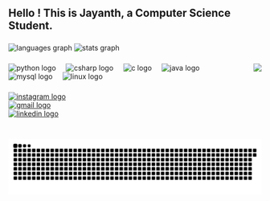 <h2 align="left">Hello ! This is Jayanth, a Computer Science Student.</h2>

###

<div align="left">
  <img src="https://github-readme-stats.vercel.app/api/top-langs?username=jayanthbottu&locale=en&hide_title=false&layout=compact&card_width=320&langs_count=5&theme=dracula&hide_border=false" height="150" alt="languages graph"  />
  <img src="https://github-readme-stats.vercel.app/api?username=jayanthbottu&hide_title=false&hide_rank=false&show_icons=true&include_all_commits=true&count_private=true&disable_animations=false&theme=dracula&locale=en&hide_border=false" height="150" alt="stats graph"  />
</div>

###
<img align="right" height="150" src="https://github.com/jayanthbottu/dustbin/blob/main/tanj.gif"  />

###

<div align="left">
  <img src="https://cdn.jsdelivr.net/gh/devicons/devicon/icons/python/python-original.svg" height="30" alt="python logo"  />
  <img width="12" />
  <img src="https://cdn.jsdelivr.net/gh/devicons/devicon/icons/csharp/csharp-original.svg" height="30" alt="csharp logo"  />
  <img width="12" />
  <img src="https://cdn.jsdelivr.net/gh/devicons/devicon/icons/c/c-original.svg" height="30" alt="c logo"  />
  <img width="12" />
  <img src="https://cdn.jsdelivr.net/gh/devicons/devicon/icons/java/java-original.svg" height="30" alt="java logo"  />
  <img width="12" />
  <img src="https://cdn.jsdelivr.net/gh/devicons/devicon/icons/mysql/mysql-original.svg" height="30" alt="mysql logo"  />
  <img width="12" />
  <img src="https://cdn.jsdelivr.net/gh/devicons/devicon/icons/linux/linux-original.svg" height="30" alt="linux logo"  />
</div>

###

<div align="left">
  <a href="https://www.instagram.com/jayanthbottu/" target="_blank">
    <img src="https://img.shields.io/static/v1?message=Instagram&logo=instagram&label=jb&color=FF5733&logoColor=white&labelColor=&style=for-the-badge" height="35" alt="instagram logo"  />
  </a><br>
  <a href="jayanthindia8@gmail.com" target="_blank">
    <img src="https://img.shields.io/static/v1?message=%20%20%20Gmail%20%20%20%20&logo=gmail&label=jb&color=white&logoColor=white&labelColor=&style=for-the-badge" height="35" alt="gmail logo"  />
  </a><br>
  <a href="https://www.instagram.com/jayanthbottu/" target="_blank">
    <img src="https://img.shields.io/static/v1?message=LinkedIn&logo=linkedin&label=jb&color=097969&logoColor=white&labelColor=&style=for-the-badge" height="35" alt="linkedin logo"  />
  </a>
</div>

###

<img src="https://github.com/jayanthbottu/dustbin/blob/main/snake.svg" alt="Snake animation" />

###
